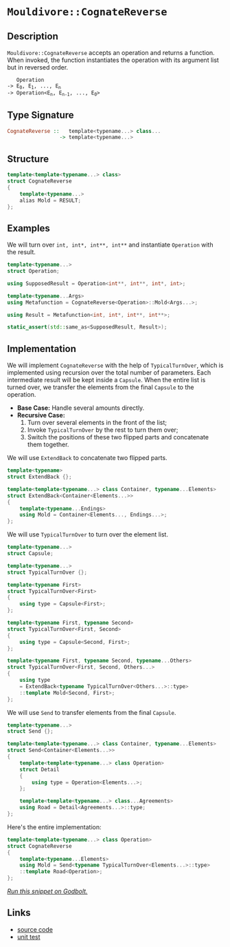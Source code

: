 <!-- Copyright 2024 Feng Mofan
SPDX-License-Identifier: Apache-2.0 -->

# `Mouldivore::CognateReverse`

## Description

`Mouldivore::CognateReverse` accepts an operation and returns a function.
When invoked, the function instantiates the operation with its argument list but in reversed order.

<pre><code>   Operation
-> E<sub>0</sub>, E<sub>1</sub>, ..., E<sub>n</sub>
-> Operation&lt;E<sub>n</sub>, E<sub>n-1</sub>, ..., E<sub>0</sub>&gt;</code></pre>

## Type Signature

```Haskell
CognateReverse ::   template<typename...> class...
                 -> template<typename...>
```

## Structure

```C++
template<template<typename...> class>
struct CognateReverse
{
    template<typename...>
    alias Mold = RESULT;
};
```

## Examples

We will turn over `int, int*, int**, int**` and instantiate `Operation` with the result.

```C++
template<typename...>
struct Operation;

using SupposedResult = Operation<int**, int**, int*, int>;

template<typename...Args>
using Metafunction = CognateReverse<Operation>::Mold<Args...>;

using Result = Metafunction<int, int*, int**, int**>;

static_assert(std::same_as<SupposedResult, Result>);
```

## Implementation

We will implement `CognateReverse` with the help of `TypicalTurnOver`, which is implemented using recursion over the total number of parameters.
Each intermediate result will be kept inside a `Capsule`.
When the entire list is turned over, we transfer the elements from the final `Capsule` to the operation.

- **Base Case:** Handle several amounts directly.
- **Recursive Case:**
  1. Turn over several elements in the front of the list;
  2. Invoke `TypicalTurnOver` by the rest to turn them over;
  3. Switch the positions of these two flipped parts and concatenate them together.

We will use `ExtendBack` to concatenate two flipped parts.

```C++
template<typename>
struct ExtendBack {};

template<template<typename...> class Container, typename...Elements>
struct ExtendBack<Container<Elements...>>
{
    template<typename...Endings>
    using Mold = Container<Elements..., Endings...>;
};
```

We will use `TypicalTurnOver` to turn over the element list.

```C++
template<typename...>
struct Capsule;

template<typename...>
struct TypicalTurnOver {};

template<typename First>
struct TypicalTurnOver<First>
{
    using type = Capsule<First>;
};

template<typename First, typename Second>
struct TypicalTurnOver<First, Second>
{
    using type = Capsule<Second, First>;
};

template<typename First, typename Second, typename...Others>
struct TypicalTurnOver<First, Second, Others...>
{
    using type
    = ExtendBack<typename TypicalTurnOver<Others...>::type>
    ::template Mold<Second, First>;
};
```

We will use `Send` to transfer elements from the final `Capsule`.

```C++
template<typename...>
struct Send {};

template<template<typename...> class Container, typename...Elements>
struct Send<Container<Elements...>>
{
    template<template<typename...> class Operation>
    struct Detail
    {
        using type = Operation<Elements...>;
    };

    template<template<typename...> class...Agreements>
    using Road = Detail<Agreements...>::type;
};
```

Here's the entire implementation:

```C++
template<template<typename...> class Operation>
struct CognateReverse
{
    template<typename...Elements>
    using Mold = Send<typename TypicalTurnOver<Elements...>::type>
    ::template Road<Operation>;
};
```

[*Run this snippet on Godbolt.*](https://godbolt.org/#z:OYLghAFBqd5QCxAYwPYBMCmBRdBLAF1QCcAaPECAMzwBtMA7AQwFtMQByARg9KtQYEAysib0QXACx8BBAKoBnTAAUAHpwAMvAFYTStJg1DIApACYAQuYukl9ZATwDKjdAGFUtAK4sGIAKwAzKSuADJ4DJgAcj4ARpjEIAAcAOykAA6oCoRODB7evgHBmdmOAuGRMSzxiam2mPZlDEIETMQE%2BT5%2BQfWNuS1tBBXRcQnJaQqt7Z2FPZODw1U14wCUtqhexMjsHOaBEcjeWADUJoFuXo60hACeZ9gmGgCCewdHmKfnyJPoWFT3jxezwA9AAqcGg45uJjpBReejHCGg4GAgiYFjpAxos5uAg3dKMViYAB0pIBz0mxC8DihMLh9DOVmegMBYIhx2wqjRDHQFiYyAA1oiISiQcDjgB1D4AdzotGOXiUxwICDwCmOVC8DAcuWVqGOaG1TG5xo%2BBGl%2BvSgwUxNR6MxppxeIJzDY5KelOpBA5XNcfMFpxSVhSABFGSznmiMVjME77TGnfjCWxSbbAtgDQYFOqPIImBEEqRlUnXSTSdh6GxBAp3Z6aZzubz%2BQKcbnWgXiDiK%2BjGAQbWT0%2B6TEHAccx8r447zs7k2XidgeRFgDXB89xwrskZjgBZTzoT4hqGyfORTvnbtVvuposL/BGftph6BJkvUPh5kgpHHISuYXg0VPFGDrYtOJZEqmtYEFSNI/jygbBmGz4RoBk4gbiqGxqBLrgQOGaHEw2ZHnmHZFjOpaphevYrg8FJQV636uK2x4dl2lZURBg6rq%2BL7rkBCbThhibYSmuGZgR6oAPIEsQxq5O6651t6IaYO2tCjuOw48eu46KkuxYEgexxSQkskCKxPbVhxT5aWOw6IS%2B6ljnxU7odGLlkThj5idmqZPMAxCYBZfbyTpm7AMcABKqBMPuZyHspqk4n5AVBQ%2B9wgCAM7vq%2B9nIWy4LHAAKvieCiLQhWbAwEkAG4JH%2ByJ2m5aEeSJj6AopRUlWVFXEFVtXEPBdnZY1wGYbiYFsMcABieDEJMkHQd6xXpKVYg9X1CQ4jNc0EEOI5rqFekzoZ0KwvCY3bfNnEOW%2BSEfihTVjS1HyXQQpETR8P6GugC30ctq3lZVNWbecr1Fl9Ag/VxmmORuR1JiddLnTiEM8kWr0AndOXDZGglYbO02zZM73CZ9mDfSTs6phJKoJNR7V0TS/3dUD/VbUTb0MRTRm03NVksvtTzrrpW5ZQdtmBIeDZ%2Bs2QkE8za2syDbg0wgdNWRlWVceumsYTue4o%2BTkPoxzmM3bl935ZCHjAMwaIRZg/VKkiAHOc1ePjaTVneZJ0mmQwv00jbduYA7Tuxsygu8R7z0UWx1YhWOIvhbutCxZLDE8nLpadStLO9cDZ5uJRlm4ZrSaJ8cuuPZF0VQyrftNGbAsW0CTxW0inf/qyX6FZgkzqi7PddyPDX3a82rvJ8FxXLcQ64492eeYH3rGTJTdY4Cyffl46QlJg6AO/S3pxUZjdyecEQEOCRZXzfxx37fgjN/dbtPR9vnEMu7rb9uKlMJqbUTQTqoFtqaMOdMxpr39ulEAqd65PC/mla6yFt5H3hCfDOf9WiAJ1GZS%2Bggn7XyIffO%2BoIX5t3mI4ZAAB9cSCQCAQB%2BBlBQRI6ErjcEIXe%2B9D79wwUWdBtBdrphWIyDgaxaCcH8LwPwHAtCkFQJwNw1hrDHAUBsLYHw9g8FIAQTQ4i1gCgCGYYkKQzCSCSEkfwGgACc/gzAaAAGxJGCJIjgkheAsAkBoDQpBZHyMURwXgCgQC%2BL0XI8RpA4CwBgIgEAGwCDpEuOQSgaAMR0ASFEIknBVBJEcQAWkcZIY4wBkDIGOFIYkZheAH0ICQPA6A9D8EECIMQ7ApAyEEIoFQ6gImkF0FwUg0oZLpE4DwCRUiZH6IUZwCSlwknelQFQY4uSClFJKWUipkgqnHAgB4dJ9ABraJWLwcJWg1gQCQGklahyUkQGuRkxIwApBmD4HQNEc1KCxGmbECIbQbhjN4L85gxAbgSViNocm4SdFpMvBJBgtAAV9KwLELwwBoS0FoCE7gvAsAsEMMAcQyLZpQrwLVbF8jMCqHJpcHYOir4NGmdcWIMlQUeCwNMqCeAvE4tIP1WIWRMDKXxUYa4Rh9FrCoAYZcAA1PAmBpTGVkTo5pwgyrtOkKq7pahpkDP0ASlAKjLD6DwLEEJkA1ioHSE0bF%2BSfhxVMJYawDjeCoH6sQBp/d4BrDsKS5wEBXAzD8IMsIBYlhjEGSUHIAgg16CjU0RYoxEiDN9Xg5oUwOieC6HoVNTQBjtETdUCNtgM2xpTRmwtywuA%2Bo0dsCQEyODSL8dMwJKy8mFOKaU8plSzC7NwHUo5ZhAjVtORKtYasYpjAgIYkAkhAjEhsYEFIkgNCSHMY4nx/hHE2P0JwDxpAvHDuJI4rgzibFJFPf4SQXB/CLscc2vpgTgmhN0RKqJsTLnxPmckig9zUAHMydkjgbQWDVRSPkpgYktxcBscSLgxJKX4CIB6xpgzVWtPEB0rVSgdV9N0K84ZMJAUNqbf411szv2LOWSBsDEGoPhRg3BhDuz9k3LqnsMwJzX0RIuVc/9bGyC/oeYckANHwP4SMDBrgviaBCLpl8n5fzQWAtIMC/54LIUOBU7C3s8LEXTJRWijFWKVN4oJUS%2BR%2BAAo6nJdMqlNK0QqYZW4%2BRzLWU3HZTseRXKeU6P5YK4V5mlxvqlUwWV8rFUuhU%2Bh9VEhNWyG1b0%2BR%2BH9XisdVYY1zLzXToUda3Itr7WS3S86gJ7rPXZZ9Q0P1fgA08jLSEHklbi3xtyPVlr5Qw1JpzVVtN%2BbM0FGDb0arfWmvJpLYMer8wC2daLcmmtmw63Vt3Y2qZj7ODHDE3RiTDHYPwY0H2pDJBThDpHdx8547MCTsSDltx%2B7D2wdXSkW9KQUiBDXZIIpgyyMzKCbYF9ZzInRLiQkhZdzhOAbYJwED6yWAKGquU6qjGYyTBqYdlDTTZAYY1Z0%2BQOGks6BAMEQjoycUkdWwEijiTLjHCWRt4gLAYdw4R0j00kwWP8cecdwIgQuMA94ygDntyhOC7GPDveNDEc2JocjggdD6dFLeXJz5EBvl9LU8p3l6uwUQqhdp/9cKEVIss5gVF6KxAmd5WZ0VXncUkps16vp9nkC0qc4IRlfS3P/M85yj1vneD%2BaUIF0VwWeN8GlQoOVCqlXRcx7FrDCW8e6sJ6l4wRqbBZe9blm1nBgTMOK5YF1CiytYAq0NtNLg6tZsKCGxrM2q0ZCyNGvIVfBvtYYKN7rfQBB9cmz1vNFa6/Fqm/17N5aFiD7m%2BsBb7SycPopxwOnDPimw/h8cSXxIZcHYHVz07fOLtXcoA2u7IAzCwe5/4ax16fHc5SM4uf5HfshLCWO0gRjJApCqU9rgUgbGPcXVwNINxQIcnB/UdHjBtape/H7MA87PlOmXIWdIAA%3D%3D%3D)

## Links

- [source code](../../../../conceptrodon/descend/mouldivore/cognate_reverse.hpp)
- [unit test](../../../../tests/unit/metafunctions/mouldivore/cognate_reverse.test.hpp)

